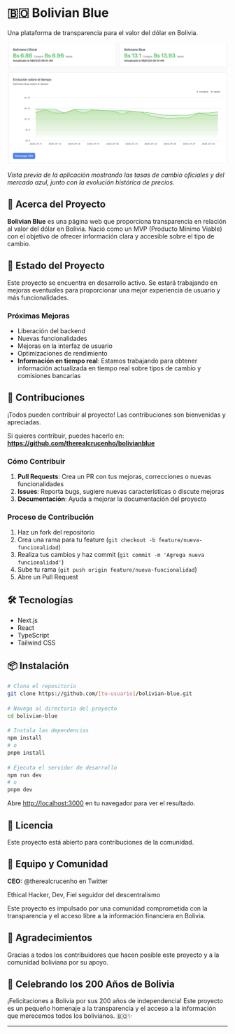 # 🇧🇴 Bolivian Blue

Una plataforma de transparencia para el valor del dólar en Bolivia.

![Bolivian Blue Preview](assets/image.png)

*Vista previa de la aplicación mostrando las tasas de cambio oficiales y del mercado azul, junto con la evolución histórica de precios.*

## 📖 Acerca del Proyecto

**Bolivian Blue** es una página web que proporciona transparencia en relación al valor del dólar en Bolivia. Nació como un MVP (Producto Mínimo Viable) con el objetivo de ofrecer información clara y accesible sobre el tipo de cambio.

## 🚀 Estado del Proyecto

Este proyecto se encuentra en desarrollo activo. Se estará trabajando en mejoras eventuales para proporcionar una mejor experiencia de usuario y más funcionalidades.

### Próximas Mejoras

- Liberación del backend
- Nuevas funcionalidades
- Mejoras en la interfaz de usuario
- Optimizaciones de rendimiento
- **Información en tiempo real**: Estamos trabajando para obtener información actualizada en tiempo real sobre tipos de cambio y comisiones bancarias

## 🤝 Contribuciones

¡Todos pueden contribuir al proyecto! Las contribuciones son bienvenidas y apreciadas.

Si quieres contribuir, puedes hacerlo en: **https://github.com/therealcrucenho/bolivianblue**

### Cómo Contribuir

1. **Pull Requests**: Crea un PR con tus mejoras, correcciones o nuevas funcionalidades
2. **Issues**: Reporta bugs, sugiere nuevas características o discute mejoras
3. **Documentación**: Ayuda a mejorar la documentación del proyecto

### Proceso de Contribución

1. Haz un fork del repositorio
2. Crea una rama para tu feature (`git checkout -b feature/nueva-funcionalidad`)
3. Realiza tus cambios y haz commit (`git commit -m 'Agrega nueva funcionalidad'`)
4. Sube tu rama (`git push origin feature/nueva-funcionalidad`)
5. Abre un Pull Request

## 🛠️ Tecnologías

- Next.js
- React
- TypeScript
- Tailwind CSS

## 📦 Instalación

```bash
# Clona el repositorio
git clone https://github.com/[tu-usuario]/bolivian-blue.git

# Navega al directorio del proyecto
cd bolivian-blue

# Instala las dependencias
npm install
# o
pnpm install

# Ejecuta el servidor de desarrollo
npm run dev
# o
pnpm dev
```

Abre [http://localhost:3000](http://localhost:3000) en tu navegador para ver el resultado.

## 📄 Licencia

Este proyecto está abierto para contribuciones de la comunidad.

## 👥 Equipo y Comunidad

**CEO:** @therealcrucenho en Twitter

Ethical Hacker, Dev, Fiel seguidor del descentralismo

Este proyecto es impulsado por una comunidad comprometida con la transparencia y el acceso libre a la información financiera en Bolivia.

## 🌟 Agradecimientos

Gracias a todos los contribuidores que hacen posible este proyecto y a la comunidad boliviana por su apoyo.

## 🎉 Celebrando los 200 Años de Bolivia

¡Felicitaciones a Bolivia por sus 200 años de independencia! Este proyecto es un pequeño homenaje a la transparencia y el acceso a la información que merecemos todos los bolivianos. 🇧🇴✨

---